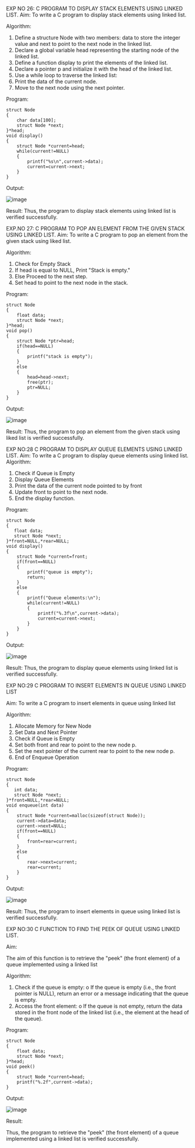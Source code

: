 

EXP NO 26: C PROGRAM TO DISPLAY STACK ELEMENTS USING LINKED LIST.
Aim:
To write a C program to display stack elements using linked list.

Algorithm:
1.	Define a structure Node with two members: data to store the integer value and next to point to the next node in the linked list.
2.	Declare a global variable head representing the starting node of the linked list.
3.	Define a function display to print the elements of the linked list.
4.	Declare a pointer p and initialize it with the head of the linked list.
5.	Use a while loop to traverse the linked list:
6.	Print the data of the current node.
7.	Move to the next node using the next pointer.
 
Program:
```
struct Node   
{  
    char data[100];  
    struct Node *next;  
}*head;  
void display()  
{
    struct Node *current=head;
    while(current!=NULL)
    {
        printf("%s\n",current->data);
        current=current->next;
    }
}
```
Output:

![image](https://github.com/user-attachments/assets/513cfb07-7daf-44a8-9fc3-a4e3ce60c733)



Result:
Thus, the program to display stack elements using linked list is verified successfully. 



EXP.NO 27: C PROGRAM TO POP AN ELEMENT FROM THE GIVEN STACK USING 
LINKED LIST.
Aim:
To write a C program to pop an element from the given stack using liked list.

Algorithm:
1.	Check for Empty Stack
2.	If head is equal to NULL, Print "Stack is empty."
3.	Else Proceed to the next step.
4.	Set head to point to the next node in the stack.
 
Program:
```
struct Node   
{  
    float data;  
    struct Node *next;  
}*head;  
void pop()  
{  
    struct Node *ptr=head;  
    if(head==NULL)  
    {  
        printf("stack is empty");  
    }  
    else  
    {  
        head=head->next;
        free(ptr);
        ptr=NULL;
    }  
}
```
Output:

![image](https://github.com/user-attachments/assets/ba0484b0-e146-488d-8283-6d6f986bfaf9)




Result:
Thus, the program to pop an element from the given stack using liked list is verified successfully.

 
EXP NO:28 C PROGRAM TO DISPLAY QUEUE ELEMENTS USING LINKED LIST.
Aim:
To write a C program to display queue elements using linked list.
Algorithm:
1.	Check if Queue is Empty
2.	Display Queue Elements
3.	Print the data of the current node pointed to by front
4.	Update front to point to the next node.
5.	End the display function.
 
Program:
```
struct Node
{
   float data;
   struct Node *next;
}*front=NULL,*rear=NULL;
void display()
{
    struct Node *current=front;
    if(front==NULL)
    {
        printf("queue is empty");
        return;
    }
    else
    {
        printf("Queue elements:\n");  
        while(current!=NULL)
        {
            printf("%.3f\n",current->data);
            current=current->next;
        }
    }
}
```
Output:

![image](https://github.com/user-attachments/assets/42ff645c-0463-4482-b168-e37a4f0bf430)


Result:
Thus, the program to display queue elements using linked list is verified successfully.


 
EXP NO:29 C PROGRAM TO INSERT ELEMENTS IN QUEUE USING LINKED LIST

Aim:
To write a C program to insert elements in queue using linked list

Algorithm:
1.	Allocate Memory for New Node
2.	Set Data and Next Pointer
3.	Check if Queue is Empty
4.	Set both front and rear to point to the new node p.
5.	Set the next pointer of the current rear to point to the new node p.
6.	End of Enqueue Operation
 
Program:
```
struct Node
{
   int data;
   struct Node *next;
}*front=NULL,*rear=NULL;
void enqueue(int data)
{
    struct Node *current=malloc(sizeof(struct Node));
    current->data=data;
    current->next=NULL;
    if(front==NULL)
    {
        front=rear=current;
    }
    else
    {
        rear->next=current;
        rear=current;
    }
}
```
Output:

![image](https://github.com/user-attachments/assets/e3570d6c-699f-4fb6-9575-9ff93bf0fe28)


Result:
Thus, the program to insert elements in queue using linked list is verified successfully.



EXP NO:30 C FUNCTION TO FIND THE PEEK OF QUEUE USING LINKED LIST.


Aim:

The aim of this function is to retrieve the "peek" (the front element) of a queue implemented using a linked list

Algorithm:

1.	Check if the queue is empty:
o	If the queue is empty (i.e., the front pointer is NULL), return an error or a message indicating that the queue is empty.
2.	Access the front element:
o	If the queue is not empty, return the data stored in the front node of the linked list (i.e., the element at the head of the queue).

Program:
```
struct Node   
{  
    float data;  
    struct Node *next;  
}*head;
void peek()
{
    struct Node *current=head;
    printf("%.2f",current->data);
}
```
Output:

![image](https://github.com/user-attachments/assets/61ad75e4-4b96-460e-8ce4-42017ec0d8fc)



Result:

Thus, the program to retrieve the "peek" (the front element) of a queue implemented using a linked list is verified successfully.


